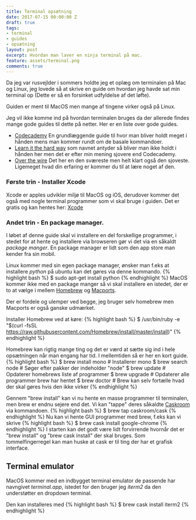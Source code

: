 ```yaml
---
title: Terminal opsætning
date: 2017-07-15 00:00:00 Z
draft: true
tags:
- terminal
- guides
- opsætning
layout: post
excerpt: Hvordan man laver en ninja terminal på mac.
feature: assets/terminal.png
comments: true
---
```


Da jeg var rusvejlder i sommers holdte jeg et oplæg om terminalen på Mac og
Linux, jeg lovede så at skrive en guide om hvordan jeg havde sat min terminal
op (Dette er så en forsinket udfyldelse af det løfte).

Guiden er ment til MacOS men mange af tingene virker også på Linux.

Jeg vil ikke komme ind på hvordan terminalen bruges da der allerede findes
mange gode guides til dette på netter. Her er en liste over gode guides.
* [Codecademy](https://www.codecademy.com/learn/learn-the-command-line) En
grundlæggende guide til hvor man bliver holdt meget i hånden mens man kommer
rundt om de basale kommandoer.
* [Learn it the hard way](https://learnpythonthehardway.org/book/appendixa.html)
som navnet antyder så bliver man ikke holdt i hånden her men det er efter min
mening sjovere end Codecademy.
* [Over the wire](http://overthewire.org/wargames/bandit/) Det her en den
sværeste men helt klart også den sjoveste. Ligemeget hvad din erfaring er kommer
du til at lære noget af den.

### Første trin - Installer Xcode
Xcode er apples udvikler miljø til MacOS og iOS, derudover kommer det også med
nogle terminal programmer som vi skal bruge i guiden.
Det er gratis og kan hentes her:
[Xcode](https://itunes.apple.com/dk/app/xcode/id497799835?mt=12)


### Andet trin - En package manager.
I løbet af denne guide skal vi installere en del forskellige programmer, i
stedet for at hente og installere via browseren gør vi det via en såkaldt
_package manger_. En package manager er lidt som den app store man kender fra
sin mobil.

Linux kommer med sin egen package manager, ønsker man f.eks at installere
_python_ på ubuntu kan det gøres via denne kommando.
{% highlight bash %}
    $ sudo apt-get install python
{% endhighlight %}
MacOS kommer ikke med en package manger så vi skal installere en istedet,
der er to at vælge i mellem [Homebrew](http://brew.sh) og
[Macports](https://www.macports.org).

Der er fordele og ulemper ved begge, jeg bruger selv homebrew men Macports er
også ganske udmærket.

Installer Homebrew ved at køre:
{% highlight bash %}
    $ /usr/bin/ruby -e "$(curl -fsSL https://raw.githubusercontent.com/Homebrew/install/master/install)"
{% endhighlight %}

Homebrew kan rigtig mange ting og det er værd at sætte sig ind i hele
opsætningen når man engang har tid. I mellemtiden så er her en kort guide.
{% highlight bash %}
    $ brew install mono # Installerer mono
    $ brew search node # Søger efter pakker der indeholder "node"
    $ brew update # Opdaterer homebrews liste af programmer
    $ brew upgrade # Opdaterer alle programmer brew har hentet
    $ brew doctor # Brew kan selv fortælle hvad der skal gøres hvis den ikke virker
{% endhighlight %}

Gennem "brew install" kan vi nu hente en masse programmer til terminalen, men
brew er endnu sejere end det. Vi kan "tappe" deres såkaldte
[Caskroom](https://caskroom.github.io) via kommandoen.
{% highlight bash %}
    $ brew tap caskroom/cask
{% endhighlight %}
Nu kan vi hente GUI programmer med brew, f.eks kan vi skrive
{% highlight bash %}
    $ brew cask install google-chrome
{% endhighlight %}
I starten kan det godt være lidt forvirrende hvornår det er "brew install" og
"brew cask install" der skal bruges. Som tommelfingerregel kan man huske at
cask er til ting der har et grafisk interface.


## Terminal emulator
MacOS kommer med en indbygget terminal emulator de passende har navngivet
_terminal.app_, istedet for den bruger jeg _iterm2_ da den understøtter en
dropdown terminal.

Den kan installeres med
{% highlight bash %}
    $ brew cask install iterm2
{% endhighlight %}
